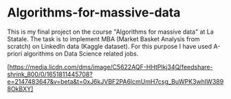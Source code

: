 # Algorithms-for-massive-data

This is my final project on the course "Algorithms for massive data" at La Statale. The task is to implement MBA (Market Basket Analysis from scratch) on LinkedIn data (Kaggle dataset). For this purpose I have used A-priori algorithms on Data Science related jobs.

[https://media.licdn.com/dms/image/C5622AQF-HHtPlkj34Q/feedshare-shrink_800/0/1651811445708?e=2147483647&v=beta&t=0xJ6kJVBF2PA6lcmUmH7csg_BuWPK3whIW3898OkBXY]
